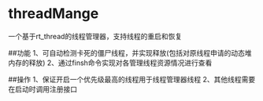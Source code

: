 # threadMange
一个基于rt_thread的线程管理器，支持线程的重启和恢复


##功能
	1、可自动检测卡死的僵尸线程，并实现释放(包括对原线程申请的动态堆内存的释放)
	2、通过finsh命令实现对各管理线程资源情况进行查看
	
##操作
	1、保证开启一个优先级最高的线程用于线程管理器线程
	2、其他线程需要在启动时调用注册接口
	
